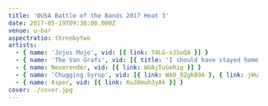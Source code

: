 ```yaml
---
title: 'OUSA Battle of the Bands 2017 Heat 3'
date: 2017-05-19T09:30:00.000Z
venue: u-bar
aspectratio: threebytwo
artists:
  - { name: 'Jojos Mojo', vid: [{ link: T4LG-xJSuQA }] }
  - { name: 'The Van Grafs', vid: [{ title: 'I should have stayed home', link: q7m-s50zvBo }] }
  - { name: Neverender, vid: [{ link: WUAjTuGeRig }] }
  - { name: 'Chugging Syrup', vid: [{ link: WA0_9ZgkB9A }, { link: jWulH3leAek }] }
  - { name: Asper, vid: [{ link: KuJ8muh3yAk }] }
cover: ./cover.jpg
---
```

